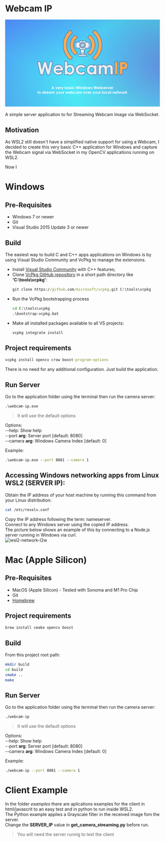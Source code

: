 # Webcam IP

![WebcamIP](readme/webcam-ip.png)

A simple server application to for Streaming Webcam Image via WebSocket.

## Motivation

As WSL2 still doesn't have a simplified native support for using a Webcam, I decided to create this very basic C++ application for Windows and capture the Webcam signal via WebSocket in my OpenCV applications running on WSL2.

Now I

# Windows

## Pre-Requisites

- Windows 7 or newer
- Git
- Visual Studio 2015 Update 3 or newer

## Build

The easiest way to build C and C++ apps applications on Windows is by using Visual Studio Community and VcPkg to manage the extensions.

- Install [Visual Studio Community](https://visualstudio.microsoft.com/vs/features/cplusplus/) with C++ features;
- Clone [VcPkg GitHub repository](https://github.com/Microsoft/vcpkg) in a short path directory like **'C:\tools\vcpkg'**:
  ```cmd
  git clone https://github.com/microsoft/vcpkg.git C:\tools\vcpkg
  ```
- Run the VcPkg bootstrapping process
  ```cmd
  cd C:\tools\vcpkg
  .\bootstrap-vcpkg.bat
  ```
- Make all installed packages available to all VS projects:
  ```cmd
  vcpkg integrate install
  ```

## Project requirements

```cmd
vcpkg install opencv crow boost-program-options
```

There is no need for any additional configuration. Just build the application.

## Run Server

Go to the application folder using the terminal then run the camera server:

```cmd
.\webcam-ip.exe
```

> It will use the default options

Options:  
 --help: Show help  
 --port **arg**: Server port [default: 8080]  
 --camera **arg**: Windows Camera Index [default: 0]

Example:

```cmd
.\webcam-ip.exe --port 8081 --camera 1
```

## Accessing Windows networking apps from Linux WSL2 (SERVER IP):

Obtain the IP address of your host machine by running this command from your Linux distribution:

```bash
cat /etc/resolv.conf
```

Copy the IP address following the term: nameserver.  
Connect to any Windows server using the copied IP address.  
The picture below shows an example of this by connecting to a Node.js server running in Windows via curl.  
![wsl2-network-l2w](https://learn.microsoft.com/en-us/windows/wsl/media/wsl2-network-l2w.png)

# Mac (Apple Silicon)

## Pre-Requisites

- MacOS (Apple Silicon) - Tested with Sonoma and M1 Pro Chip
- Git
- [Homebrew](https://brew.sh/)

## Project requirements

```bash
brew install cmake opencv boost
```

## Build

From this project root path:

```bash
mkdir build
cd build
cmake ..
make
```

## Run Server

Go to the application folder using the terminal then run the camera server:

```bash
./webcam-ip
```

> It will use the default options

Options:  
 --help: Show help  
 --port **arg**: Server port [default: 8080]  
 --camera **arg**: Windows Camera Index [default: 0]

Example:

```bash
./webcam-ip --port 8081 --camera 1
```

# Client Example

In the folder _examples_ there are aplications examples for the client in html/javascrit to an easy test and in python to run inside WSL2.  
The Python example applies a Grayscale filter in the received image fom the server.  
Change the **SERVER_IP** value in **get_camera_streaming.py** before run.

> You will need the server runnig to test the client
